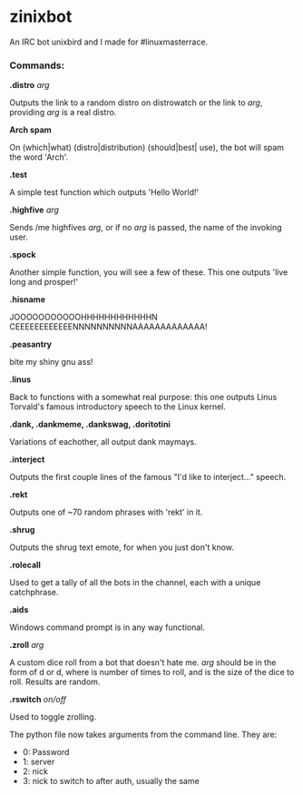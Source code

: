 # zinixbot
An IRC bot unixbird and I made for #linuxmasterrace.

### Commands:

__.distro__ _arg_

Outputs the link to a random distro on distrowatch or the link to _arg_, providing _arg_ is a real distro.

__Arch spam__

On (which|what) (distro|distribution) (should|best| use), the bot will spam the word 'Arch'.

__.test__

A simple test function which outputs 'Hello World!'

__.highfive__ _arg_

Sends /me highfives _arg_, or if no _arg_ is passed, the name of the invoking user.

__.spock__

Another simple function, you will see a few of these. This one outputs 'live long and prosper!'

__.hisname__

JOOOOOOOOOOOHHHHHHHHHHHHN CEEEEEEEEEEEENNNNNNNNNNAAAAAAAAAAAAA!

__.peasantry__

bite my shiny gnu ass!

__.linus__

Back to functions with a somewhat real purpose: this one outputs Linus Torvald's famous introductory speech to the Linux kernel.

__.dank, .dankmeme, .dankswag, .doritotini__

Variations of eachother, all output dank maymays.

__.interject__

Outputs the first couple lines of the famous "I'd like to interject..." speech.

__.rekt__

Outputs one of ~70 random phrases with 'rekt' in it.

__.shrug__

Outputs the shrug text emote, for when you just don't know.

__.rolecall__

Used to get a tally of all the bots in the channel, each with a unique catchphrase.

__.aids__

Windows command prompt is in any way functional.

__.zroll__ _arg_

A custom dice roll from a bot that doesn't hate me. _arg_ should be in the form of <num1>d<num2> or d<num2>, where <num1> is number of times to roll, and <num2> is the size of the dice to roll. Results are random.

__.rswitch__ _on/off_

Used to toggle zrolling.




The python file now takes arguments from the command line. They are:

* 0: Password
* 1: server
* 2: nick
* 3: nick to switch to after auth, usually the same
